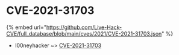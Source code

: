 # CVE-2021-31703
{% embed url="https://github.com/Live-Hack-CVE/full_database/blob/main/cves/2021/CVE-2021-31703.json" %}

* l00neyhacker ~> [CVE-2021-31703](https://www.alice-snow.ru/2021/database/cve-2021-31703/cve-2021-31703-l00neyhacker)
